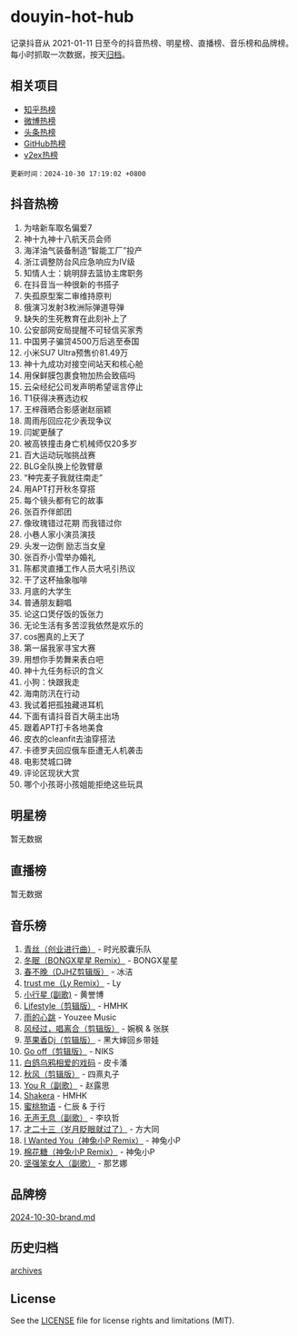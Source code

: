# douyin-hot-hub

记录抖音从 2021-01-11 日至今的抖音热榜、明星榜、直播榜、音乐榜和品牌榜。每小时抓取一次数据，按天[归档](archives)。

## 相关项目

- [知乎热榜](https://github.com/lonnyzhang423/zhihu-hot-hub)
- [微博热榜](https://github.com/lonnyzhang423/weibo-hot-hub)
- [头条热榜](https://github.com/lonnyzhang423/toutiao-hot-hub)
- [GitHub热榜](https://github.com/lonnyzhang423/github-hot-hub)
- [v2ex热榜](https://github.com/lonnyzhang423/v2ex-hot-hub)


`更新时间：2024-10-30 17:19:02 +0800`

## 抖音热榜

1. 为啥新车取名偏爱7
1. 神十九神十八航天员会师
1. 海洋油气装备制造“智能工厂”投产
1. 浙江调整防台风应急响应为Ⅳ级
1. 知情人士：姚明辞去篮协主席职务
1. 在抖音当一种很新的书搭子
1. 失孤原型案二审维持原判
1. 俄演习发射3枚洲际弹道导弹
1. 缺失的生死教育在此刻补上了
1. 公安部网安局提醒不可轻信买家秀
1. 中国男子骗贷4500万后逃至泰国
1. 小米SU7 Ultra预售价81.49万
1. 神十九成功对接空间站天和核心舱
1. 用保鲜膜包裹食物加热会致癌吗
1. 云朵经纪公司发声明希望谣言停止
1. T1获得决赛选边权
1. 王梓薇晒合影感谢赵丽颖
1. 周雨彤回应花少表现争议
1. 闫妮更醺了
1. 被高铁撞击身亡机械师仅20多岁
1. 百大运动玩咖挑战赛
1. BLG全队换上伦敦臂章
1. “种完麦子我就往南走”
1. 用APT打开秋冬穿搭
1. 每个镜头都有它的故事
1. 张百乔伴郎团
1. 像玫瑰错过花期 而我错过你
1. 小巷人家小演员演技
1. 头发一边倒 励志当女皇
1. 张百乔小雪举办婚礼
1. 陈都灵直播工作人员大吼引热议
1. 干了这杯抽象咖啡
1. 月底的大学生
1. 普通朋友翻唱
1. 论这口煲仔饭的饭张力
1. 无论生活有多苦涩我依然是欢乐的
1. cos圈真的上天了
1. 第一届我家寻宝大赛
1. 用想你手势舞来表白吧
1. 神十九任务标识的含义
1. 小狗：快跟我走
1. 海南防汛在行动
1. 我试着把孤独藏进耳机
1. 下面有请抖音百大萌主出场
1. 跟着APT打卡各地美食
1. 皮衣的cleanfit去油穿搭法
1. 卡德罗夫回应俄车臣遭无人机袭击
1. 电影焚城口碑
1. 评论区现状大赏
1. 哪个小孩哥小孩姐能拒绝这些玩具

## 明星榜

暂无数据

## 直播榜

暂无数据

## 音乐榜

1. [青丝（创业进行曲）](https://sf3-cdn-tos.douyinstatic.com/obj/tos-cn-ve-2774/ooYARJB5iBRNhCOkDsS3BAKW91CIMoQfwzwKLi) - 时光胶囊乐队
1. [冬眠（BONGX星星 Remix）](https://sf5-hl-cdn-tos.douyinstatic.com/obj/tos-cn-ve-2774/oMCfFFoE3LwQ7agAgOIG4ieExqkeAsxNBEkLdz) - BONGX星星
1. [春不晚（DJHZ剪辑版）](https://sf3-cdn-tos.douyinstatic.com/obj/tos-cn-ve-2774/osEZa7YZ6wNo9QDABgfGFaCQKRQTNafsBJDnKt) - 冰洁
1. [trust me（Ly Remix）](https://sf5-hl-cdn-tos.douyinstatic.com/obj/tos-cn-ve-2774/oUo1M8fz5AfmMSExABQQKFE0eCMWgsiccfqrMA) - Ly
1. [小行星 (副歌)](https://sf5-hl-cdn-tos.douyinstatic.com/obj/tos-cn-ve-2774/oArWEvgkJwVsB0KMIw6iBsAoHAciIjJqzWeTQr) - 黄誉博
1. [Lifestyle（剪辑版）](https://sf3-cdn-tos.douyinstatic.com/obj/tos-cn-ve-2774/owfqGgjwG3V5lCLaAIezFMeg3LtuKNBaZKgzPV) - HMHK
1. [雨的心跳](https://sf3-cdn-tos.douyinstatic.com/obj/tos-cn-ve-2774/o0vI5NZuiJgxWIQQFhXO0RTrsiIAsBSiMIECz) - Youzee Music
1. [风经过，唱离合（剪辑版）](https://sf5-hl-cdn-tos.douyinstatic.com/obj/tos-cn-ve-2774/okllg5DG2MmUF3aiiDfBZx6ZLvfwOTtbCEAHyI) - 婉枫 & 张朕
1. [苹果香Dj（剪辑版）](https://sf5-hl-cdn-tos.douyinstatic.com/obj/tos-cn-ve-2774/oEeIEQbYGAOspCTRAIeYF4Ok8LgZ8NBaRe4ztR) - 黑大婶回乡带娃
1. [Go off（剪辑版）](https://sf5-hl-cdn-tos.douyinstatic.com/obj/tos-cn-ve-2774/oYLJZTCGnIQBt2BsMBCFksOEMnDQesCr2gfZ7N) - NIKS
1. [白鸽乌鸦相爱的戏码](https://sf5-hl-cdn-tos.douyinstatic.com/obj/tos-cn-ve-2774/oMVVEf6eDAOmFtNtCsEqKpIorBDM8Nkg6TZRqC) - 皮卡潘
1. [秋风（剪辑版）](https://sf3-cdn-tos.douyinstatic.com/obj/tos-cn-ve-2774/ocGaU84LfAfzMd2wbXdQFpCGhBiXg82JNMRRie) - 四熹丸子
1. [You R（副歌）](https://sf5-hl-cdn-tos.douyinstatic.com/obj/tos-cn-ve-2774/oc0MZn9aEfLkCFLIxKQQcgBjS9mBBuDttYPfZ1) - 赵露思
1. [Shakera](https://sf3-cdn-tos.douyinstatic.com/obj/tos-cn-ve-2774/ocKtEBgQ8FiQCBDf3nj9Z9gEGEQ4fAZDYEocLY) - HMHK
1. [蜜桃物语](https://sf6-cdn-tos.douyinstatic.com/obj/tos-cn-ve-2774/oIhOSCZtIACtYU4XQkngiW9kCBfVD1Fz9IYeqL) - 仁辰 & 于行
1. [无声无息（副歌）](https://sf5-hl-cdn-tos.douyinstatic.com/obj/tos-cn-ve-2774/osmzBBdYMBoz2NHW7AYiZEErnITswCiYzuA3Nf) - 李玖哲
1. [才二十三（岁月眨眼就过了）](https://sf5-hl-cdn-tos.douyinstatic.com/obj/tos-cn-ve-2774/oYAvkTrUXEBMWYUbL3nl8i01MJ5skiIZASC2H) - 方大同
1. [I Wanted You（神兔小P Remix）](https://sf5-hl-cdn-tos.douyinstatic.com/obj/tos-cn-ve-2774/o4CAubmDQdZeEkstFnCvKIMDag8D2BSBOjfNuh) - 神兔小P
1. [棉花糖（神兔小P Remix）](https://sf6-cdn-tos.douyinstatic.com/obj/tos-cn-ve-2774/o0pEDf1GaEfEYJ1FbgOAFCITQ1zeFD3kgBWGcG) - 神兔小P
1. [坚强笨女人（副歌）](https://sf5-hl-cdn-tos.douyinstatic.com/obj/tos-cn-ve-2774/ospNInQiZvGWyBVg5zkNsAMct5uJIg1CrZiPL) - 那艺娜

## 品牌榜

[2024-10-30-brand.md](archives/2024-10-30-brand.md)

## 历史归档

[archives](archives)

## License

See the [LICENSE](LICENSE) file for license rights and limitations (MIT).
